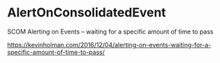 # AlertOnConsolidatedEvent
SCOM Alerting on Events – waiting for a specific amount of time to pass

https://kevinholman.com/2016/12/04/alerting-on-events-waiting-for-a-specific-amount-of-time-to-pass/
